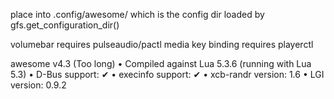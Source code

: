 place into .config/awesome/
which is the config dir loaded by gfs.get_configuration_dir()
 
volumebar requires pulseaudio/pactl
media key binding requires playerctl

awesome v4.3 (Too long)
 • Compiled against Lua 5.3.6 (running with Lua 5.3)
 • D-Bus support: ✔
 • execinfo support: ✔
 • xcb-randr version: 1.6
 • LGI version: 0.9.2
